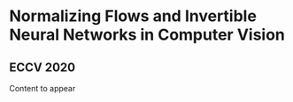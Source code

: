 # Normalizing Flows and Invertible Neural Networks in Computer Vision
## ECCV 2020

Content to appear
